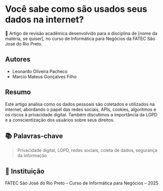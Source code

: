 # Você sabe como são usados seus dados na internet?

📄 Artigo de revisão acadêmica desenvolvido para a disciplina de [nome da matéria, se quiser], no curso de Informática para Negócios da FATEC São José do Rio Preto.

## Autores
- Leonardo Oliveira Pacheco  
- Marcio Mateus Gonçalves Filho

## Resumo
Este artigo analisa como os dados pessoais são coletados e utilizados na internet, abordando o papel das redes sociais, APIs, cookies, algoritmos e os riscos à privacidade digital. Também discutimos a importância da LGPD e a conscientização dos usuários sobre seus direitos.

## 📚 Palavras-chave
> Privacidade digital, LGPD, redes sociais, coleta de dados, segurança da informação

## 🏫 Instituição
FATEC São José do Rio Preto – Curso de Informática para Negócios – 2025
